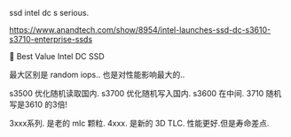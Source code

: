 
ssd intel dc s serious.


https://www.anandtech.com/show/8954/intel-launches-ssd-dc-s3610-s3710-enterprise-ssds

  

🔶 Best Value Intel DC SSD


最大区别是 random iops.. 也是对性能影响最大的..


s3500 优化随机读取国内.
s3700 优化随机写入国内.
s3600 在中间.
3710 随机写是3610 的3倍!


3xxx系列. 是老的 mlc 颗粒.
4xxx. 是新的 3D TLC. 性能更好.但是寿命差点.

